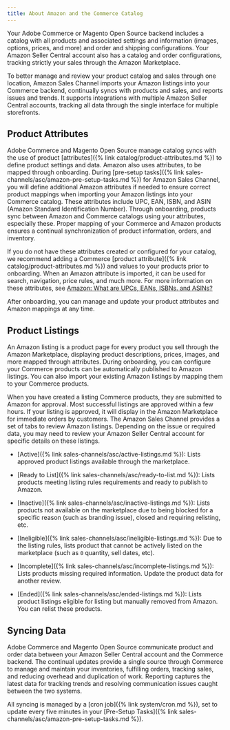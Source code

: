 ```yaml
---
title: About Amazon and the Commerce Catalog
---
```


Your Adobe Commerce or Magento Open Source backend includes a catalog with all products and associated settings and information (images, options, prices, and more) and order and shipping configurations. Your Amazon Seller Central account also has a catalog and order configurations, tracking strictly your sales through the Amazon Marketplace.

To better manage and review your product catalog and sales through one location, Amazon Sales Channel imports your Amazon listings into your Commerce backend, continually syncs with products and sales, and reports issues and trends. It supports integrations with multiple Amazon Seller Central accounts, tracking all data through the single interface for multiple storefronts.

## Product Attributes

Adobe Commerce and Magento Open Source manage catalog syncs with the use of product [attributes]({% link catalog/product-attributes.md %}) to define product settings and data. Amazon also uses attributes, to be mapped through onboarding. During [pre-setup tasks]({% link sales-channels/asc/amazon-pre-setup-tasks.md %}) for Amazon Sales Channel, you will define additional Amazon attributes if needed to ensure correct product mappings when importing your Amazon listings into your Commerce catalog. These attributes include UPC, EAN, ISBN, and ASIN (Amazon Standard Identification Number). Through onboarding, products sync between Amazon and Commerce catalogs using your attributes, especially these. Proper mapping of your Commerce and Amazon products ensures a continual synchronization of product information, orders, and inventory.

If you do not have these attributes created or configured for your catalog, we recommend adding a Commerce [product attribute]({% link catalog/product-attributes.md %}) and values to your products prior to onboarding. When an Amazon attribute is imported, it can be used for search, navigation, price rules, and much more. For more information on these attributes, see [Amazon: What are UPCs, EANs, ISBNs. and ASINs?][1]

After onboarding, you can manage and update your product attributes and Amazon mappings at any time.

## Product Listings

An Amazon listing is a product page for every product you sell through the Amazon Marketplace, displaying product descriptions, prices, images, and more mapped through attributes. During onboarding, you can configure your Commerce products can be automatically published to Amazon listings. You can also import your existing Amazon listings by mapping them to your Commerce products.

When you have created a listing Commerce products, they are submitted to Amazon for approval. Most successful listings are approved within a few hours. If your listing is approved, it will display in the Amazon Marketplace for immediate orders by customers. The Amazon Sales Channel provides a set of tabs to review Amazon listings. Depending on the issue or required data, you may need to review your Amazon Seller Central account for specific details on these listings.

- [Active]({% link sales-channels/asc/active-listings.md %}): Lists approved product listings available through the marketplace.

- [Ready to List]({% link sales-channels/asc/ready-to-list.md %}): Lists products meeting listing rules requirements and ready to publish to Amazon.

- [Inactive]({% link sales-channels/asc/inactive-listings.md %}): Lists products not available on the marketplace due to being blocked for a specific reason (such as branding issue), closed and requiring relisting, etc.

- [Ineligible]({% link sales-channels/asc/ineligible-listings.md %}): Due to the listing rules, lists product that cannot be actively listed on the marketplace (such as `0` quantity, sell dates, etc).

- [Incomplete]({% link sales-channels/asc/incomplete-listings.md %}): Lists products missing required information. Update the product data for another review.

- [Ended]({% link sales-channels/asc/ended-listings.md %}): Lists product listings eligible for listing but manually removed from Amazon. You can relist these products.

## Syncing Data

Adobe Commerce and Magento Open Source communicate product and order data between your Amazon Seller Central account and the Commerce backend. The continual updates provide a single source through Commerce to manage and maintain your inventories, fulfilling orders, tracking sales, and reducing overhead and duplication of work. Reporting captures the latest data for tracking trends and resolving communication issues caught between the two systems.

All syncing is managed by a [cron job]({% link system/cron.md %}), set to update every five minutes in your [Pre-Setup Tasks]({% link sales-channels/asc/amazon-pre-setup-tasks.md %}).

[1]: https://www.amazon.com/gp/seller/asin-upc-isbn-info.html
